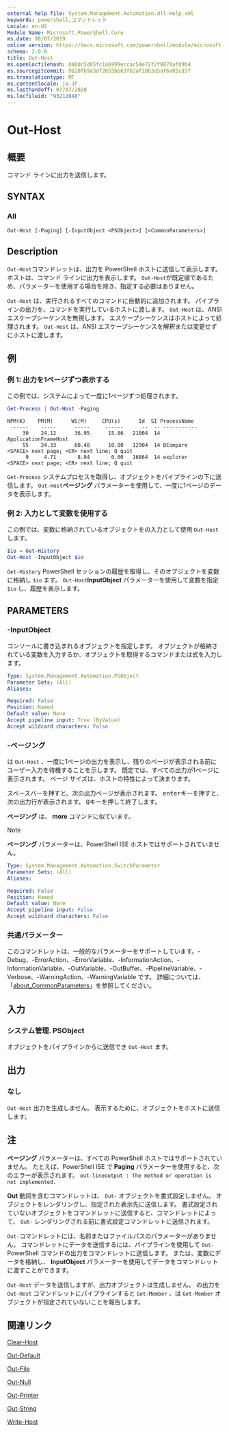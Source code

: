 ```yaml
---
external help file: System.Management.Automation.dll-Help.xml
keywords: powershell,コマンドレット
Locale: en-US
Module Name: Microsoft.PowerShell.Core
ms.date: 08/07/2019
online version: https://docs.microsoft.com/powershell/module/microsoft.powershell.core/out-host?view=powershell-5.1&WT.mc_id=ps-gethelp
schema: 2.0.0
title: Out-Host
ms.openlocfilehash: d40dc5d85fc1a6999eccac54e72f2f0870afd9b4
ms.sourcegitcommit: 9b28fb9a3d72655bb63f62af18b3a5af6a05cd3f
ms.translationtype: MT
ms.contentlocale: ja-JP
ms.lasthandoff: 07/07/2020
ms.locfileid: "93212848"
---
```

# Out-Host

## 概要
コマンド ラインに出力を送信します。

## SYNTAX

### All

```
Out-Host [-Paging] [-InputObject <PSObject>] [<CommonParameters>]
```

## Description

`Out-Host`コマンドレットは、出力を PowerShell ホストに送信して表示します。 ホストは、コマンド ラインに出力を表示します。 `Out-Host`が既定値であるため、パラメーターを使用する場合を除き、指定する必要はありません。

`Out-Host` は、実行されるすべてのコマンドに自動的に追加されます。 パイプラインの出力を、コマンドを実行しているホストに渡します。 `Out-Host` は、ANSI エスケープシーケンスを無視します。 エスケープシーケンスはホストによって処理されます。 `Out-Host` は、ANSI エスケープシーケンスを解釈または変更せずにホストに渡します。

## 例

### 例 1: 出力を1ページずつ表示する

この例では、システムによって一度に1ページずつ処理されます。

```powershell
Get-Process | Out-Host -Paging
```

```Output
NPM(K)    PM(M)      WS(M)     CPU(s)      Id  SI ProcessName
 ------    -----      -----     ------      --  -- -----------
     30    24.12      36.95      15.86   21004  14 ApplicationFrameHost
     55    24.33      60.48      10.80   12904  14 BCompare
<SPACE> next page; <CR> next line; Q quit
      9     4.71       8.94       0.00   16864  14 explorer
<SPACE> next page; <CR> next line; Q quit
```

`Get-Process` システムプロセスを取得し、オブジェクトをパイプラインの下に送信します。 `Out-Host`**ページング** パラメーターを使用して、一度に1ページのデータを表示します。

### 例 2: 入力として変数を使用する

この例では、変数に格納されているオブジェクトをの入力として使用 `Out-Host` します。

```powershell
$io = Get-History
Out-Host -InputObject $io
```

`Get-History` PowerShell セッションの履歴を取得し、そのオブジェクトを変数に格納し `$io` ます。
`Out-Host`**InputObject** パラメーターを使用して変数を指定 `$io` し、履歴を表示します。

## PARAMETERS

### -InputObject

コンソールに書き込まれるオブジェクトを指定します。 オブジェクトが格納されている変数を入力するか、オブジェクトを取得するコマンドまたは式を入力します。

```yaml
Type: System.Management.Automation.PSObject
Parameter Sets: (All)
Aliases:

Required: False
Position: Named
Default value: None
Accept pipeline input: True (ByValue)
Accept wildcard characters: False
```

### -ページング

は `Out-Host` 、一度に1ページの出力を表示し、残りのページが表示される前にユーザー入力を待機することを示します。 既定では、すべての出力が1ページに表示されます。 ページ サイズは、ホストの特性によって決まります。

<kbd>スペース</kbd>バーを押すと、次の出力ページが表示されます。 <kbd>enter</kbd>キーを押すと、次の出力行が表示されます。 <kbd>Q</kbd>キーを押して終了します。

**ページング** は、 **more** コマンドに似ています。

> [!NOTE]
> **ページング** パラメーターは、PowerShell ISE ホストではサポートされていません。

```yaml
Type: System.Management.Automation.SwitchParameter
Parameter Sets: (All)
Aliases:

Required: False
Position: Named
Default value: None
Accept pipeline input: False
Accept wildcard characters: False
```

### 共通パラメーター

このコマンドレットは、一般的なパラメーターをサポートしています。-Debug、-ErrorAction、-ErrorVariable、-InformationAction、-InformationVariable、-OutVariable、-OutBuffer、-PipelineVariable、-Verbose、-WarningAction、-WarningVariable です。 詳細については、「[about_CommonParameters](https://go.microsoft.com/fwlink/?LinkID=113216)」を参照してください。

## 入力

### システム管理. PSObject

オブジェクトをパイプラインからに送信でき `Out-Host` ます。

## 出力

### なし

`Out-Host` 出力を生成しません。 表示するために、オブジェクトをホストに送信します。

## 注

**ページング** パラメーターは、すべての PowerShell ホストではサポートされていません。 たとえば、PowerShell ISE で **Paging** パラメーターを使用すると、次のエラーが表示されます。 `out-lineoutput : The method or operation is not implemented.`

**Out** 動詞を含むコマンドレットは、 `Out-` オブジェクトを書式設定しません。 オブジェクトをレンダリングし、指定された表示先に送信します。 書式設定されていないオブジェクトをコマンドレットに送信すると、コマンドレットによって、 `Out-` レンダリングされる前に書式設定コマンドレットに送信されます。

`Out-`コマンドレットには、名前またはファイルパスのパラメーターがありません。 コマンドレットにデータを送信するには、パイプラインを使用して `Out-` PowerShell コマンドの出力をコマンドレットに送信します。 または、変数にデータを格納し、 **InputObject** パラメーターを使用してデータをコマンドレットに渡すことができます。

`Out-Host` データを送信しますが、出力オブジェクトは生成しません。 の出力を `Out-Host` コマンドレットにパイプラインすると `Get-Member` 、は `Get-Member` オブジェクトが指定されていないことを報告します。

## 関連リンク

[Clear-Host](Clear-Host.md)

[Out-Default](Out-Default.md)

[Out-File](../Microsoft.PowerShell.Utility/Out-File.md)

[Out-Null](Out-Null.md)

[Out-Printer](../Microsoft.PowerShell.Utility/Out-Printer.md)

[Out-String](../Microsoft.PowerShell.Utility/Out-String.md)

[Write-Host](../Microsoft.PowerShell.Utility/Write-Host.md)
